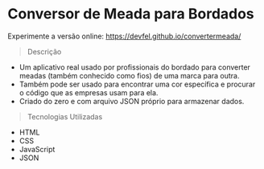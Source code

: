 # Conversor de Meada para Bordados

Experimente a versão online: https://devfel.github.io/convertermeada/

> Descrição

- Um aplicativo real usado por profissionais do bordado para converter meadas (também conhecido como fios) de uma marca para outra.
- Também pode ser usado para encontrar uma cor específica e procurar o código que as empresas usam para ela.
- Criado do zero e com arquivo JSON próprio para armazenar dados.

> Tecnologias Utilizadas

- HTML
- CSS
- JavaScript
- JSON

